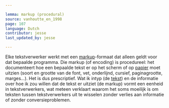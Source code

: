 ```yaml
---

lemma: markup (procedural)
source: vanhoutte_en_1998
page: 107
language: Dutch
contributor: jesse
last_updated_by: jesse

---
```

Elke tekstverwerker werkt met een [markup](markup.html)-formaat dat alleen geldt voor dat bepaalde programma. Die markup (of encoding) is procedureel: het documenteert hoe een bepaalde tekst er op het scherm of op [papier](paper.html) moet uitzien (soort en grootte van de font, vet, onderlijnd, cursief, paginagrootte, marges…). Het is dus prescriptief. Wat ik intyp (de [tekst](text.html)) en de informatie over hoe ik zou willen dat de tekst er uitziet (de markup) vormt een eenheid in tekstverwerkers, wat meteen verklaart waarom het soms moeilijk is om teksten tussen tekstverwerkers uit te wisselen zonder verlies aan informatie of zonder conversieproblemen.
